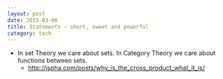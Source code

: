```yaml
---
layout: post
date: 2015-03-06
title: Statements - short, sweet and powerful
category: tech
---
```


* In set Theory we care about sets. In Category Theory we care about functions between sets.
    - http://jspha.com/posts/why_is_the_cross_product_what_it_is/
